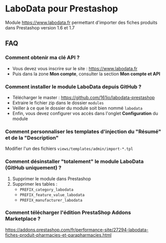 # LaboData pour Prestashop

Module https://www.labodata.fr permettant d'importer des fiches produits dans Prestashop version 1.6 et 1.7


## FAQ

### Comment obtenir ma clé API ?

* Vous devez vous inscrire sur le site : https://www.labodata.fr
* Puis dans la zone **Mon compte**, consulter la section **Mon compte et API**


### Comment installer le module LaboData depuis GitHub ?

* Télécharger le master : https://github.com/161io/labodata-prestashop
* Extraire le fichier zip dans le dossier `modules`
* Veiller à ce que le dossier du module soit bien nommé `labodata`
* Enfin, vous devez configurer vos accès dans l'onglet **Configuration** du module


### Comment personnaliser les templates d'injection du "Résumé" et de la "Description"

Modifier l'un des fichiers `views/templates/admin/import-*.tpl`


### Comment désinstaller "totalement" le module LaboData (GitHub uniquement) ?

1. Supprimer le module dans Prestashop
2. Supprimer les tables :
    * `PREFIX_category_labodata`
    * `PREFIX_feature_value_labodata`
    * `PREFIX_manufacturer_labodata`


### Comment télécharger l'édition PrestaShop Addons Marketplace ?

https://addons.prestashop.com/fr/performance-site/27294-labodata-fiches-produit-pharmacies-et-parapharmacies.html

